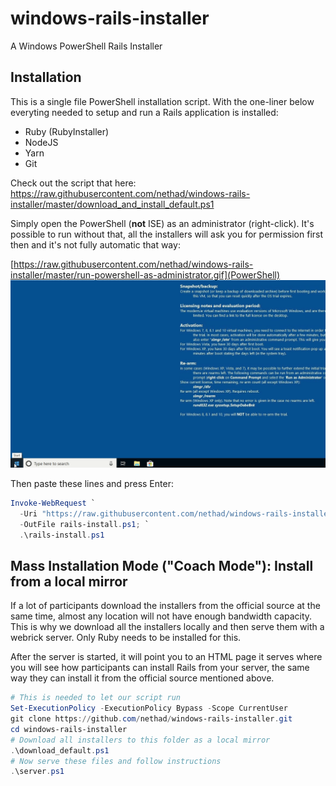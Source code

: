 # windows-rails-installer

A Windows PowerShell Rails Installer

## Installation

This is a single file PowerShell installation script. With the one-liner below everyting needed to setup and run a Rails application is installed:

- Ruby (RubyInstaller)
- NodeJS
- Yarn
- Git

Check out the script that here: https://raw.githubusercontent.com/nethad/windows-rails-installer/master/download_and_install_default.ps1

Simply open the PowerShell (**not** ISE) as an administrator (right-click). It's possible to run without that, all the installers will ask you for permission first then and it's not fully automatic that way:

[https://raw.githubusercontent.com/nethad/windows-rails-installer/master/run-powershell-as-administrator.gif](PowerShell)
![](run-powershell-as-administrator.gif?raw=true)

Then paste these lines and press Enter:

```powershell
Invoke-WebRequest `
  -Uri "https://raw.githubusercontent.com/nethad/windows-rails-installer/master/download_and_install_default.ps1" `
  -OutFile rails-install.ps1; `
  .\rails-install.ps1
```

## Mass Installation Mode ("Coach Mode"): Install from a local mirror

If a lot of participants download the installers from the official source at the same time, almost any
location will not have enough bandwidth capacity. This is why we download all the installers locally
and then serve them with a webrick server. Only Ruby needs to be installed for this.

After the server is started, it will point you to an HTML page it serves where you will see how participants can install Rails from your server, the same way they can install it from the official source mentioned above.

```powershell
# This is needed to let our script run
Set-ExecutionPolicy -ExecutionPolicy Bypass -Scope CurrentUser
git clone https://github.com/nethad/windows-rails-installer.git
cd windows-rails-installer
# Download all installers to this folder as a local mirror
.\download_default.ps1
# Now serve these files and follow instructions
.\server.ps1
```
